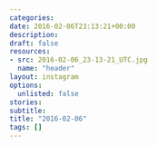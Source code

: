 ```yaml
---
categories:
date: 2016-02-06T23:13:21+00:00
description:
draft: false
resources:
- src: 2016-02-06_23-13-21_UTC.jpg
  name: "header"
layout: instagram
options:
  unlisted: false
stories:
subtitle:
title: "2016-02-06"
tags: []
---
```


 
